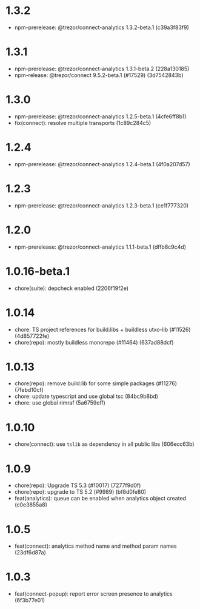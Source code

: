 # 1.3.2

-   npm-prerelease: @trezor/connect-analytics 1.3.2-beta.1 (c39a3f83f9)

# 1.3.1

-   npm-prerelease: @trezor/connect-analytics 1.3.1-beta.2 (228a130185)
-   npm-release: @trezor/connect 9.5.2-beta.1 (#17529) (3d7542843b)

# 1.3.0

-   npm-prerelease: @trezor/connect-analytics 1.2.5-beta.1 (4cfe6ff8b1)
-   fix(connect): resolve multiple transports (1c89c284c5)

# 1.2.4

-   npm-prerelease: @trezor/connect-analytics 1.2.4-beta.1 (4f0a207d57)

# 1.2.3

-   npm-prerelease: @trezor/connect-analytics 1.2.3-beta.1 (ce1f777320)

# 1.2.0

-   npm-prerelease: @trezor/connect-analytics 1.1.1-beta.1 (dffb8c9c4d)

# 1.0.16-beta.1

-   chore(suite): depcheck enabled (2206f19f2e)

# 1.0.14

-   chore: TS project references for build:libs + buildless utxo-lib (#11526) (4d857722fe)
-   chore(repo): mostly buildless monorepo (#11464) (637ad88dcf)

# 1.0.13

-   chore(repo): remove build:lib for some simple packages (#11276) (7febd10cf)
-   chore: update typescript and use global tsc (84bc9b8bd)
-   chore: use global rimraf (5a6759eff)

# 1.0.10

-   chore(connect): use `tslib` as dependency in all public libs (606ecc63b)

# 1.0.9

-   chore(repo): Upgrade TS 5.3 (#10017) (7277f9d0f)
-   chore(repo): upgrade to TS 5.2 (#9989) (bf8d0fe80)
-   feat(analytics): queue can be enabled when analytics object created (c0e3855a8)

# 1.0.5

-   feat(connect): analytics method name and method param names (23df6d87a)

# 1.0.3

-   feat(connect-popup): report error screen presence to analytics (6f3b77e01)
